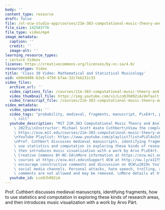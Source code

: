 ```yaml
---
body: ''
content_type: resource
draft: false
file: /ol-ocw-studio-app/courses/21m-383-computational-music-theory-and-analysis-spring-2023/21m383-s23-lecture-30-may-3_360p_16_9.mp4
file_size: 142583776
file_type: video/mp4
image_metadata:
  caption: ''
  credit: ''
  image-alt: ''
learning_resource_types:
- Lecture Videos
license: https://creativecommons.org/licenses/by-nc-sa/4.0/
resourcetype: Video
title: 'Class 30 Video: Mathematical and Statistical Musicology'
uid: eb0e8486-62e5-4750-b7aa-32c7eb231c33
video_files:
  archive_url: ''
  video_captions_file: /courses/21m-383-computational-music-theory-and-analysis-spring-2023/1guS1Dll9u1fhcmM7sMG9VopfnbdXq1sd_transcript.webvtt
  video_thumbnail_file: https://img.youtube.com/vi/Lco0Jh892iA/default.jpg
  video_transcript_file: /courses/21m-383-computational-music-theory-and-analysis-spring-2023/1guS1Dll9u1fhcmM7sMG9VopfnbdXq1sd_transcript.pdf
video_metadata:
  video_speakers: ''
  video_tags: "probability, medieval, fragments, manuscript, P\xE4rt, plot, piano\
    \ roll"
  youtube_description: "MIT 21M.383 Computational Music Theory and Analysis Spring\
    \ 2023\L\nInstructor: Michael Scott Asato Cuthbert\nView the complete course:\
    \ https://ocw.mit.edu/courses/21m-383-computational-music-theory-and-analysis-spring-2023/\L\
    \nYouTube Playlist: https://www.youtube.com/playlist?list=PLUl4u3cNGP62vSB2sI0W8lQFKsmS2-A6R\n\
    \nProf. Cuthbert discusses medieval manuscripts, identifying fragments, how to\
    \ use statistics and computation in exploring these kinds of research areas, and\
    \ then introduces music visualization with a work by Arvo P\xE4rt. \n\nLicense:\
    \ Creative Commons BY-NC-SA\nMore information at https://ocw.mit.edu/terms\nMore\
    \ courses at https://ocw.mit.edu\nSupport OCW at http://ow.ly/a1If50zVRl\n\nWe\
    \ encourage constructive comments and discussion on OCW\u2019s YouTube and other\
    \ social media channels. Personal attacks, hate speech, trolling, and inappropriate\
    \ comments are not allowed and may be removed. \nMore details at https://ocw.mit.edu/comments."
  youtube_id: Lco0Jh892iA
---
```

Prof. Cuthbert discusses medieval manuscripts, identifying fragments, how to use statistics and computation in exploring these kinds of research areas, and then introduces music visualization with a work by Arvo Pärt.